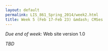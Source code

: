 ```yaml
---
layout: default
permalink: LIS_861_Spring_2014/week2.html
title: Week 5 (Feb 17-Feb 23) &mdash; CMSes
---
```

<p class="bold_red"><em>Due end of week:</em> Web site version 1.0</p>
<em>TBD</em>
<!--
#####Key questions
#####To read/watch
######Required
######Optional
#####Assignment
-->